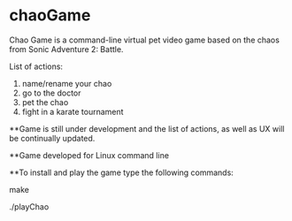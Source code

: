 # chaoGame

Chao Game is a command-line virtual pet video game based on the chaos from Sonic Adventure 2: Battle.

List of actions:

1. name/rename your chao
2. go to the doctor
3. pet the chao
4. fight in a karate tournament

**Game is still under development and the list of actions, as well as UX will be continually updated.

**Game developed for Linux command line

**To install and play the game type the following commands:

make

./playChao

